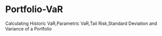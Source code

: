 # Portfolio-VaR
Calculating Historic VaR,Parametric VaR,Tail Risk,Standard Deviation and Variance of a Portfolio
